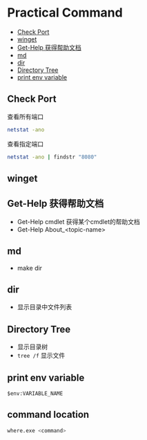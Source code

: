 # Practical Command

- [Check Port](#check-port)
- [winget](#winget)
- [Get-Help 获得帮助文档](#get-help-获得帮助文档)
- [md](#md)
- [dir](#dir)
- [Directory Tree](#directory-tree)
- [print env variable](#print-env-variable)

## Check Port

查看所有端口

```bash
netstat -ano
```

查看指定端口

```bash
netstat -ano | findstr "8080"
```

## winget

## Get-Help 获得帮助文档

- Get-Help cmdlet 获得某个cmdlet的帮助文档
- Get-Help About_&lt;topic-name&gt;

## md

- make dir

## dir

- 显示目录中文件列表

## Directory Tree

- 显示目录树
- `tree /f` 显示文件

## print env variable

```shell
$env:VARIABLE_NAME
```
## command location

```sh
where.exe <command>
```